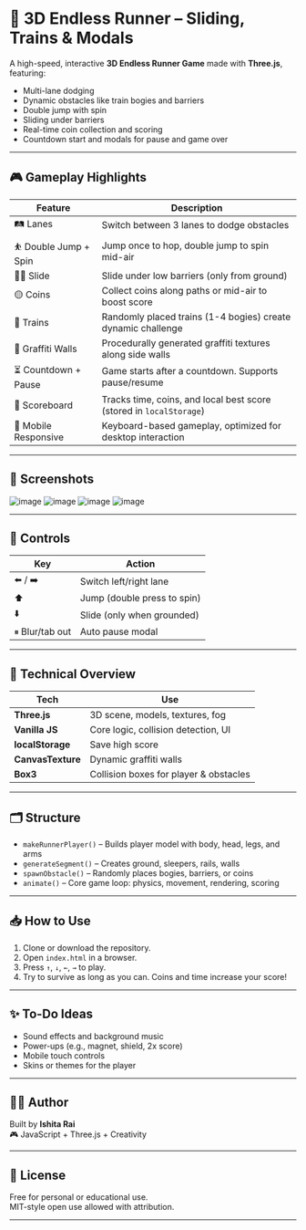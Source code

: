# 🚄 3D Endless Runner – Sliding, Trains & Modals

A high-speed, interactive **3D Endless Runner Game** made with **Three.js**, featuring:
- Multi-lane dodging
- Dynamic obstacles like train bogies and barriers
- Double jump with spin
- Sliding under barriers
- Real-time coin collection and scoring
- Countdown start and modals for pause and game over

---

## 🎮 Gameplay Highlights

| Feature               | Description                                                                 |
|----------------------|-----------------------------------------------------------------------------|
| 🛤️ Lanes             | Switch between 3 lanes to dodge obstacles                                   |
| ⛹️ Double Jump + Spin | Jump once to hop, double jump to spin mid-air                              |
| 🧎‍♂️ Slide           | Slide under low barriers (only from ground)                                 |
| 🟡 Coins              | Collect coins along paths or mid-air to boost score                         |
| 🚆 Trains             | Randomly placed trains (1-4 bogies) create dynamic challenge                |
| 🎨 Graffiti Walls     | Procedurally generated graffiti textures along side walls                   |
| ⏳ Countdown + Pause  | Game starts after a countdown. Supports pause/resume                       |
| 🎯 Scoreboard         | Tracks time, coins, and local best score (stored in `localStorage`)        |
| 📱 Mobile Responsive  | Keyboard-based gameplay, optimized for desktop interaction                 |

---

## 📸 Screenshots 

![image](https://github.com/user-attachments/assets/49ec8e98-72ea-4a51-a3bf-9160b3c3a830)
![image](https://github.com/user-attachments/assets/778e575e-9f63-4811-957c-b7ac2950db24)
![image](https://github.com/user-attachments/assets/467291ed-b2ac-44df-b538-022059e2d1b8)
![image](https://github.com/user-attachments/assets/b32aa3e1-de52-45c9-b650-36c7d14532e2)

---

## 🔧 Controls

| Key          | Action                      |
|--------------|-----------------------------|
| ⬅️ / ➡️       | Switch left/right lane      |
| ⬆️           | Jump (double press to spin) |
| ⬇️           | Slide (only when grounded)  |
| ⏸ Blur/tab out | Auto pause modal          |

---

## 🧩 Technical Overview

| Tech             | Use                                   |
|------------------|----------------------------------------|
| **Three.js**     | 3D scene, models, textures, fog        |
| **Vanilla JS**   | Core logic, collision detection, UI    |
| **localStorage** | Save high score                        |
| **CanvasTexture**| Dynamic graffiti walls                 |
| **Box3**         | Collision boxes for player & obstacles |

---

## 🗂 Structure

- `makeRunnerPlayer()` – Builds player model with body, head, legs, and arms
- `generateSegment()` – Creates ground, sleepers, rails, walls
- `spawnObstacle()` – Randomly places bogies, barriers, or coins
- `animate()` – Core game loop: physics, movement, rendering, scoring

---

## 📥 How to Use

1. Clone or download the repository.
2. Open `index.html` in a browser.
3. Press `↑`, `↓`, `←`, `→` to play.
4. Try to survive as long as you can. Coins and time increase your score!

---

## ✨ To-Do Ideas

- Sound effects and background music
- Power-ups (e.g., magnet, shield, 2x score)
- Mobile touch controls
- Skins or themes for the player

---

## 🧑‍💻 Author

Built by **Ishita Rai**  
🎮 JavaScript + Three.js + Creativity

---

## 🪪 License

Free for personal or educational use.  
MIT-style open use allowed with attribution.

---
